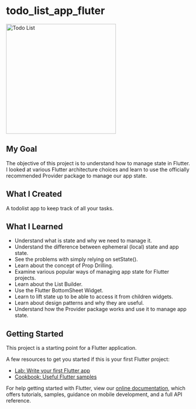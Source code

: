 # todo_list_app_fluter

<img src="https://github.com/BatuhanAydonerDev/todo_list_app_fluter/blob/master/app_gif.gif?raw=true" alt="Todo List" width=300>

## My Goal
The objective of this project is to understand how to manage state in Flutter. I looked at various Flutter architecture choices and learn to use the officially recommended Provider package to manage our app state.

## What I Created
A todolist app to keep track of all your tasks.

## What I Learned
* Understand what is state and why we need to manage it.
* Understand the difference between ephemeral (local) state and app state.
* See the problems with simply relying on setState().
* Learn about the concept of Prop Drilling.
* Examine various popular ways of managing app state for Flutter projects.
* Learn about the List Builder.
* Use the Flutter BottomSheet Widget.
* Learn to lift state up to be able to access it from children widgets.
* Learn about design patterns and why they are useful.
* Understand how the Provider package works and use it to manage app state.

## Getting Started

This project is a starting point for a Flutter application.

A few resources to get you started if this is your first Flutter project:

- [Lab: Write your first Flutter app](https://flutter.dev/docs/get-started/codelab)
- [Cookbook: Useful Flutter samples](https://flutter.dev/docs/cookbook)

For help getting started with Flutter, view our
[online documentation](https://flutter.dev/docs), which offers tutorials,
samples, guidance on mobile development, and a full API reference.
